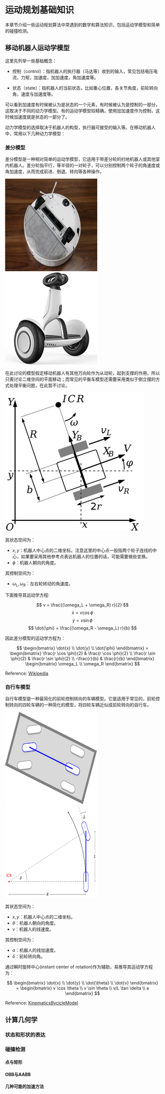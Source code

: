 # 运动规划基础知识

本章节介绍一些运动规划算法中常遇到的数学和算法知识，包括运动学模型和简单的碰撞检测。

## 移动机器人运动学模型

这里先列举一些基础概念：

* 控制（control）：指机器人的执行器（马达等）收到的输入，常见包括电压电流，力矩，加速度，加加速度，角加速度等。

* 状态（state）：指机器人的当前状态，比如重心位置，各关节角度，前轮转向角，速度与加速度等。

可以看到加速度有时候被认为是状态的一个元素，有时候被认为是控制的一部分，这取决于不同的动力学模型。有的运动学模型较精确，使用加加速度作为控制，这时候加速度就是状态的一部分了。

动力学模型的选择取决于机器人的构型，执行器可接受的输入等。在移动机器人中，常用以下几种动力学模型：

### 差分模型

差分模型是一种相对简单的运动学模型，它适用于带差分轮的扫地机器人或其他室内机器人。差分轮指平行，等半径的一对轮子，可以分别控制两个轮子的角速度或角加速度，从而完成前进、倒退、转向等各种操作。

<img src="resources/sweeping.jpg" width="300" height="300"/><img src="resources/balance_car.jpg" width="300" height="300"/>

在此讨论的模型假定移动机器人有其他万向轮作为从动轮，起到支撑的作用，所以只需讨论二维空间的平面移动；而常见的平衡车模型还需要采用类似于倒立摆的方式处理平衡问题，在此暂不讨论。

![differential_model](resources/differential_model.png)


其状态空间为：

* $x, y$：机器人中心点的二维坐标。注意这里的中心点一般指两个轮子连线的中心，如果要采用其他参考点表达机器人的位置的话，可能需要做些变换。
* $\phi$：机器人朝向的角度。

其控制空间为：

* $\omega_L, \omega_R$：左右轮转动的角速度。

下面推导其运动学方程:

$$ v = \frac{(\omega_L + \omega_R) r}{2} $$
$$ \dot{x} = v \cos \phi $$
$$ \dot{y} = v \sin \phi $$
$$ \dot{\phi} = \frac{(\omega_R - \omega_L) r}{b} $$

因此差分模型的运动学方程为：

$$ \begin{bmatrix} \dot{x} \\ \dot{y} \\ \dot{\phi} \end{bmatrix} = \begin{bmatrix} \frac{r \cos \phi}{2} & \frac{r \cos \phi}{2} \\ \frac{r \sin \phi}{2} & \frac{r \sin \phi}{2} \\ -\frac{r}{b} & \frac{r}{b} \end{bmatrix} \begin{bmatrix} \omega_L \\ \omega_R \end{bmatrix} $$

Reference: [Wikipedia](https://en.wikipedia.org/wiki/Differential_wheeled_robot)

### 自行车模型

自行车模型是一种最简化的前轮控制转向的车辆模型。它是适用于常见的，前轮控制转向的四轮车辆的一种简化的模型，将四轮车辆近似成前轮转向的自行车。

<img src="resources/BicycleModel.svg" width="300" height="300" style="background: white"/><img src="resources/BicycleModelGeometry.svg" width="300" height="300" style="background: white"/>

其状态空间为：

* $x, y$：机器人中心点的二维坐标。
* $\theta$：机器人朝向的角度。
* $v$：机器人的线速度。

其控制空间为：

* $a$：机器人的线加速度。
* $\delta$：前轮转向角。

通过瞬时旋转中心(instant center of rotation)作为辅助，易推导其运动学方程为：

$$ \begin{bmatrix} \dot{x} \\ \dot{y} \\ \dot{\theta} \\ \dot{v} \end{bmatrix} = \begin{bmatrix} v \cos \theta \\ v \sin \theta \\ v/L \tan \delta \\ a \end{bmatrix} $$

Reference: [KinematicsBycicleModel](https://thomasfermi.github.io/Algorithms-for-Automated-Driving/Control/BicycleModel.html#)

## 计算几何学

### 状态和形状的表达

### 碰撞检测

#### 点与矩形

#### OBB与AABB

#### 几种可能的加速方法



